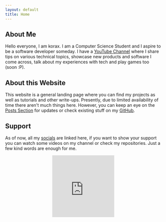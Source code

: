 ```yaml
---
layout: default
title: Home
---
```


## About Me
Hello everyone, I am korax. I am a Computer Science Student and I aspire to be a software developer someday. 
I have a <a href="https://www.youtube.com/@_korax_">YouTube Channel</a> where I share tips on various technical topics, showcase new products and software I come across, talk about my experiences with tech and play games too (soon :P).

## About this Website
This website is a general landing page where you can find my projects as well as tutorials and other write-ups. Presently, due to limited availability of time there aren't much things here. 
However, you can keep an eye on the <a href="/posts">Posts Section</a> for updates or check existing stuff on my <a href="https://github.com/koraxial">GitHub</a>. 

## Support
As of now, all my <a href="/socials">socials</a> are linked here, if you want to show your support you can watch some videos on my channel or check my repositories. 
Just a few kind words are enough for me.

<p align="center">
<iframe src="https://giphy.com/embed/JRUtn0sCuAn0bzfc4C" width="200" height="200" frameBorder="0" class="giphy-embed" allowFullScreen></iframe>
</p>
